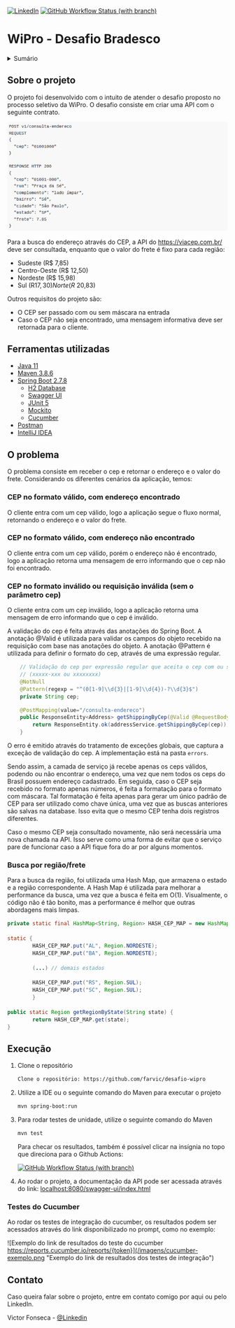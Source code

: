 
[![LinkedIn][linkedin-shield]][linkedin-url]   [![GitHub Workflow Status (with branch)](https://img.shields.io/github/actions/workflow/status/farvic/desafio-wipro/build_test_action.yml?branch=main&label=tests&logo=github&style=for-the-badge)](https://github.com/farvic/desafio-wipro/actions/workflows/build_test_action.yml)



# WiPro - Desafio Bradesco

<!-- TOC -->
<!-- TABLE OF CONTENTS -->
<details>
  <summary>Sumário</summary>
  <ol>
    <li>
      <a href="#sobre-o-projeto">Sobre o projeto</a>
    </li>
    <li>
        <a href="#ferramentas-utilizadas">Ferramentas utilizadas</a>
    </li>
    <li>
        <a href="#o-problema">O problema</a>
        <ul><a href="#cep-no-formato-válido-com-endereço-encontrado">CEP no formato válido, com endereço encontrado</a></ul>
        <ul><a href="#cep-no-formato-válido-com-endereço-não-encontrado">CEP no formato válido, com endereço não encontrado</a></ul>
        <ul><a href=#cep-no-formato-inválido-ou-requisição-inválida--sem-o-parâmetro-cep->CEP no formato inválido ou requisição inválida (sem o parâmetro cep)</a></ul>
        <ul><a href=#busca-por-regiãofrete>Busca por região/frete</a></ul>
    <li>
        <a href="#execução">Execução</a>
        <ul><a href="#testes-do-cucumber">Testes do Cucumber</a></ul>
    </li>
    <li>
        <a href="#contato">Contato</a>
    </li>
  </ol>
</details>

<!-- SOBRE O PROJETO -->
## Sobre o projeto

O projeto foi desenvolvido com o intuito de atender o desafio proposto no processo seletivo da WiPro.
O desafio consiste em criar uma API com o seguinte contrato.

![Contrato da API em JSON, com solicitação contendo cep e resposta contendo endereço com frete.](/imagens/desafio.png "Contrato da API")

Para a busca do endereço através do CEP, a API do https://viacep.com.br/ deve ser consultada,
enquanto que o valor do frete é fixo para cada região:
* Sudeste (R$ 7,85)
* Centro-Oeste (R$ 12,50)
* Nordeste (R$ 15,98)
* Sul (R$17,30) Norte (R$ 20,83)
 
Outros requisitos do projeto são:
* O CEP ser passado com ou sem máscara na entrada
* Caso o CEP não seja encontrado, uma mensagem informativa deve ser retornada
para o cliente.

## Ferramentas utilizadas

* [Java 11](https://www.java.com/download/)
* [Maven 3.8.6](https://maven.apache.org/download.cgi)
* [Spring Boot 2.7.8](https://start.spring.io)
  * [H2 Database](https://www.h2database.com/html/main.html)
  * [Swagger UI](https://swagger.io/tools/swagger-ui/)
  * [JUnit 5](https://junit.org/junit5/)
  * [Mockito](https://site.mockito.org/)
  * [Cucumber](https://cucumber.io/)
* [Postman](https://www.postman.com/)
* [IntelliJ IDEA](https://www.jetbrains.com/pt-br/idea/)


## O problema

O problema consiste em receber o cep e retornar o endereço e o valor do frete. Considerando os diferentes
cenários da aplicação, temos:

### CEP no formato válido, com endereço encontrado

O cliente entra com um cep válido, logo a aplicação segue o fluxo normal, retornando o endereço e o valor do frete. 

### CEP no formato válido, com endereço não encontrado

O cliente entra com um cep válido, porém o endereço não é encontrado, logo a aplicação retorna uma
mensagem de erro informando que o cep não foi encontrado.

### CEP no formato inválido ou requisição inválida (sem o parâmetro cep)

O cliente entra com um cep inválido, logo a aplicação retorna uma mensagem de erro informando que o cep é inválido.


A validação do cep é feita através das anotações do Spring Boot. A anotação @Valid é utilizada para validar
os campos do objeto recebido na requisição com base nas anotações do objeto.
A anotação @Pattern é utilizada para definir o formato do cep, através de uma expressão regular.

```java
    // Validação do cep por expressão regular que aceita o cep com ou sem máscara
    // (xxxxx-xxx ou xxxxxxxx)
    @NotNull
    @Pattern(regexp = "^(0[1-9]\\d{3}|[1-9]\\d{4})-?\\d{3}$")
    private String cep;
```

```java
    @PostMapping(value="/consulta-endereco")
    public ResponseEntity<Address> getShippingByCep(@Valid @RequestBody AddressDto cep) {
        return ResponseEntity.ok(addressService.getShippingByCep(cep));
    }
```

O erro é emitido através do tratamento de exceções globais, que captura a exceção de validação do cep.
A implementação está na pasta ```errors```.

Sendo assim, a camada de serviço já recebe apenas os ceps válidos, podendo ou não encontrar o endereço, uma vez que nem
todos os ceps do Brasil possuem endereço cadastrado. 
Em seguida, caso o CEP seja recebido no formato apenas números, é feita a formatação para o formato com máscara.
Tal formatação é feita apenas para gerar um único padrão de CEP para ser utilizado como chave única,
uma vez que as buscas anteriores são salvas na database. Isso evita que o mesmo CEP tenha dois registros diferentes.

Caso o mesmo CEP seja consultado novamente, não será necessária uma nova chamada na API. Isso serve como uma forma de
evitar que o serviço pare de funcionar caso a API fique fora do ar por alguns momentos.


### Busca por região/frete

Para a busca da região, foi utilizada uma Hash Map, que armazena o estado e a região correspondente.
A Hash Map é utilizada para melhorar a performance da busca, uma vez que a busca é feita em O(1).
Visualmente, o código não é tão bonito, mas a performance é melhor que outras abordagens mais limpas.

```java
private static final HashMap<String, Region> HASH_CEP_MAP = new HashMap<>();

static {
        HASH_CEP_MAP.put("AL", Region.NORDESTE);
        HASH_CEP_MAP.put("BA", Region.NORDESTE);
        
        (...) // demais estados
        
        HASH_CEP_MAP.put("RS", Region.SUL);
        HASH_CEP_MAP.put("SC", Region.SUL);
        }

public static Region getRegionByState(String state) {
        return HASH_CEP_MAP.get(state);
}
```




<!-- Execução -->
## Execução

1.  Clone o repositório

       ```sh
       Clone o repositório: https://github.com/farvic/desafio-wipro
       ```

2. Utilize a IDE ou o seguinte comando do Maven para executar o projeto

   ```bash
   mvn spring-boot:run
   ```

3. Para rodar testes de unidade, utilize o seguinte comando do Maven

   ```bash
   mvn test
   ```
    Para checar os resultados, também é possível clicar na insígnia no topo que direciona para o Github Actions:

    [![GitHub Workflow Status (with branch)](https://img.shields.io/github/actions/workflow/status/farvic/desafio-wipro/build_test_action.yml?branch=main&label=tests&logo=github&style=for-the-badge)](https://github.com/farvic/desafio-wipro/actions/workflows/build_test_action.yml)


4. Ao rodar o projeto, a documentação da API pode ser acessada através do link: [localhost:8080/swagger-ui/index.html](http://localhost:8080/swagger-ui/index.html)

### Testes do Cucumber

Ao rodar os testes de integração do cucumber, os resultados podem ser acessados através do link
disponibilizado no prompt, como no exemplo:


![Exemplo do link de resultados do teste do cucumber https://reports.cucumber.io/reports/{token}](/imagens/cucumber-exemplo.png "Exemplo do link de resultados dos testes de integração")


<!-- Contato -->
## Contato

Caso queira falar sobre o projeto, entre em contato comigo por aqui ou pelo LinkedIn.

Victor Fonseca -  [@Linkedin](https://www.linkedin.com/in/victorfa)



<!-- MARKDOWN LINKS & IMAGES -->
<!-- https://www.markdownguide.org/basic-syntax/#reference-style-links -->
[linkedin-shield]: https://img.shields.io/badge/-LinkedIn-blue.svg?style=for-the-badge
[linkedin-url]: https://linkedin.com/in/victorfa
